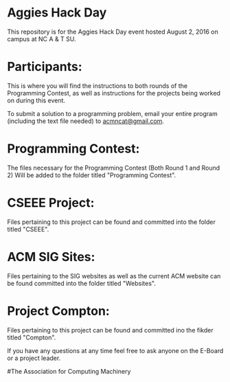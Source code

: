 # Aggies Hack Day
This repository is for the Aggies Hack Day event hosted August 2, 2016 on campus at NC A &amp; T SU.

# Participants:
This is where you will find the instructions to both rounds of the Programming Contest, as well as instructions for the projects being worked on during this event.

To submit a solution to a programming problem, email your entire program (including the text file needed) to acmncat@gmail.com.

# Programming Contest:
The files necessary for the Programming Contest (Both Round 1 and Round 2) Will be added to the folder titled "Programming Contest".

# CSEEE Project: 
Files pertaining to this project can be found and committed into the folder titled "CSEEE".

# ACM SIG Sites:
Files pertaining to the SIG websites as well as the current ACM website can be found committed into the folder titled "Websites".

# Project Compton:
Files pertaining to this project can be found and committed ino the fikder titled "Compton".






If you have any questions at any time feel free to ask anyone on the E-Board or a project leader. 


#The Association for Computing Machinery
